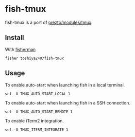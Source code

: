 # fish-tmux

fish-tmux is a port of
[prezto/modules/tmux](https://github.com/sorin-ionescu/prezto/tree/master/modules/tmux).

## Install

With [fisherman]

```
fisher toshiya240/fish-tmux
```

## Usage

To enable auto-start when launching fish in a local terminal.

```fish
set -U TMUX_AUTO_START_LOCAL 1
```

To enable auto-start when launching fish in a SSH connection.
```fish
set -U TMUX_AUTO_START_REMOTE 1
```

To enable iTerm2 integration.
```fish
set -U TMUX_ITERM_INTEGRATE 1
```

[fisherman]: https://github.com/fisherman/fisherman
